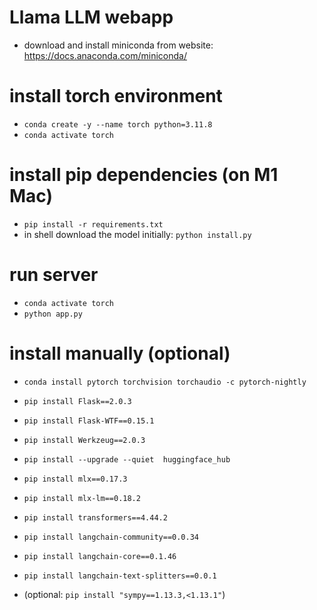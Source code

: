 # Llama LLM webapp
 - download and install miniconda from website: https://docs.anaconda.com/miniconda/

# install torch environment
- `conda create -y --name torch python=3.11.8`
- `conda activate torch`

# install pip dependencies (on M1 Mac)
- `pip install -r requirements.txt`
-  in shell download the model initially: `python install.py`

# run server
- `conda activate torch`
- `python app.py`

# install manually (optional)
- `conda install pytorch torchvision torchaudio -c pytorch-nightly`
- `pip install Flask==2.0.3`
- `pip install Flask-WTF==0.15.1`
- `pip install Werkzeug==2.0.3`
- `pip install --upgrade --quiet  huggingface_hub`
- `pip install mlx==0.17.3`
- `pip install mlx-lm==0.18.2`
- `pip install transformers==4.44.2`
- `pip install langchain-community==0.0.34`
- `pip install langchain-core==0.1.46`
- `pip install langchain-text-splitters==0.0.1`

- (optional: `pip install "sympy==1.13.3,<1.13.1"`)
